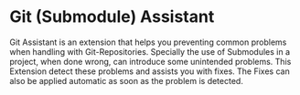 # Git (Submodule) Assistant

Git Assistant is an extension that helps you preventing common problems when handling with Git-Repositories. Specially the use of Submodules in a project, when done wrong, can introduce some unintended problems. This Extension detect these problems and assists you with fixes. The Fixes can also be applied automatic as soon as the problem is detected.
